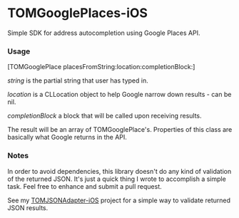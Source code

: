 # TOMGooglePlaces-iOS
Simple SDK for address autocompletion using Google Places API.

### Usage
[TOMGooglePlace placesFromString:location:completionBlock:]

*string* is the partial string that user has typed in.

*location* is a CLLocation object to help Google narrow down results - can be nil.

*completionBlock* a block that will be called upon receiving results.

The result will be an array of TOMGooglePlace's. Properties of this class are basically what Google returns in the API.

### Notes

In order to avoid dependencies, this library doesn't do any kind of validation of the returned JSON. It's just a quick thing I wrote to accomplish a simple task. Feel free to enhance and submit a pull request.

See my [TOMJSONAdapter-iOS](https://github.com/TomCorwine/TOMJSONAdapter-iOS "TOMJSONAdapter-iOS") project for a simple way to validate returned JSON results.

